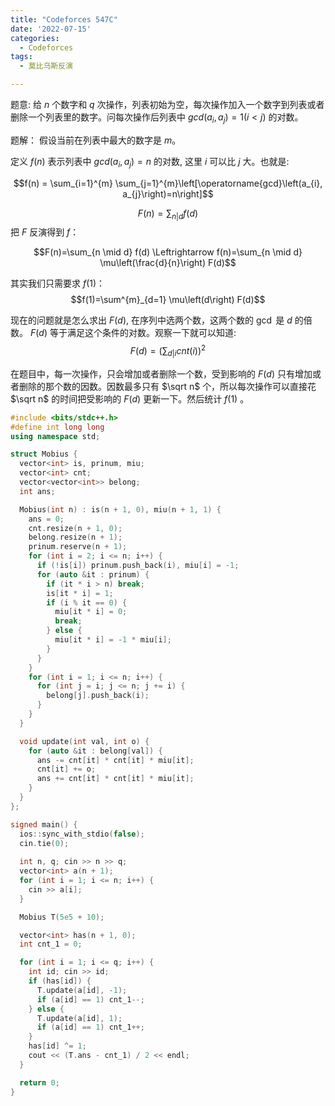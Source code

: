 ```yaml
---
title: "Codeforces 547C"
date: '2022-07-15'
categories:
  - Codeforces
tags:
  - 莫比乌斯反演

---
```



题意:
给 $n$ 个数字和 $q$ 次操作，列表初始为空，每次操作加入一个数字到列表或者删除一个列表里的数字。问每次操作后列表中 $gcd(a_{i}, a_{j}) = 1 (i < j)$ 的对数。

题解：
假设当前在列表中最大的数字是 $m$。

定义 $f(n)$ 表示列表中 $gcd(a_{i}, a_{j}) = n$ 的对数, 这里 $i$ 可以比 $j$ 大。也就是:

$$f(n) = \sum_{i=1}^{m} \sum_{j=1}^{m}\left[\operatorname{gcd}\left(a_{i}, a_{j}\right)=n\right]$$

$$F(n) = \sum_{n | d} f(d)$$
把 $F$ 反演得到 $f$：

$$F(n)=\sum_{n \mid d} f(d) \Leftrightarrow f(n)=\sum_{n \mid d} \mu\left(\frac{d}{n}\right) F(d)$$

其实我们只需要求 $f(1)$：
$$f(1)=\sum^{m}_{d=1} \mu\left(d\right) F(d)$$

现在的问题就是怎么求出 $F(d)$, 在序列中选两个数，这两个数的 $\gcd$ 是 $d$ 的倍数。 $F(d)$ 等于满足这个条件的对数。观察一下就可以知道:
$$F(d) = (\sum_{d|i} cnt(i)) ^ {2}$$

在题目中，每一次操作，只会增加或者删除一个数，受到影响的 $F(d)$ 只有增加或者删除的那个数的因数。因数最多只有 $\sqrt n$ 个，所以每次操作可以直接花 $\sqrt n$ 的时间把受影响的 $F(d)$ 更新一下。然后统计 $f(1)$ 。

```cpp
#include <bits/stdc++.h>
#define int long long
using namespace std;

struct Mobius {
  vector<int> is, prinum, miu;
  vector<int> cnt;
  vector<vector<int>> belong;
  int ans;

  Mobius(int n) : is(n + 1, 0), miu(n + 1, 1) {
    ans = 0;
    cnt.resize(n + 1, 0);
    belong.resize(n + 1);
    prinum.reserve(n + 1);
    for (int i = 2; i <= n; i++) {
      if (!is[i]) prinum.push_back(i), miu[i] = -1;  
      for (auto &it : prinum) {
        if (it * i > n) break;
        is[it * i] = 1;
        if (i % it == 0) {
          miu[it * i] = 0;
          break;
        } else {
          miu[it * i] = -1 * miu[i];
        }
      }
    }
    for (int i = 1; i <= n; i++) {
      for (int j = i; j <= n; j += i) {
        belong[j].push_back(i);
      }
    }
  }

  void update(int val, int o) {
    for (auto &it : belong[val]) {
      ans -= cnt[it] * cnt[it] * miu[it];
      cnt[it] += o;
      ans += cnt[it] * cnt[it] * miu[it];
    }
  }
};

signed main() {
  ios::sync_with_stdio(false); 
  cin.tie(0);
  
  int n, q; cin >> n >> q;
  vector<int> a(n + 1);
  for (int i = 1; i <= n; i++) {
    cin >> a[i]; 
  }

  Mobius T(5e5 + 10);

  vector<int> has(n + 1, 0);
  int cnt_1 = 0;

  for (int i = 1; i <= q; i++) {
    int id; cin >> id; 
    if (has[id]) {
      T.update(a[id], -1);
      if (a[id] == 1) cnt_1--;
    } else {
      T.update(a[id], 1);
      if (a[id] == 1) cnt_1++;
    }
    has[id] ^= 1;
    cout << (T.ans - cnt_1) / 2 << endl;
  }

  return 0;
}
```


